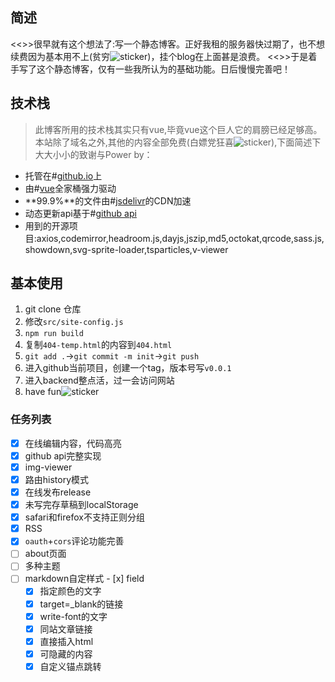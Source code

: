 ## 简述

<<>>很早就有这个想法了:写一个静态博客。正好我租的服务器快过期了，也不想续费因为基本用不上(贫穷![sticker](yellow-face/27))，挂个blog在上面甚是浪费。
<<>>于是着手写了这个静态博客，仅有一些我所认为的基础功能。日后慢慢完善吧！

## 技术栈

> 此博客所用的技术栈其实只有vue,毕竟vue这个巨人它的肩膀已经足够高。
> 本站除了域名之外,其他的内容全部免费(白嫖党狂喜![sticker](aru/55)),下面简述下大大小小的致谢与Power by：

* 托管在#[github.io](https://github.io)上
* 由#[vue](https://vuejs.org)全家桶强力驱动
* **99.9%**的文件由#[jsdelivr](https://www.jsdelivr.com/)的CDN加速
* 动态更新api基于#[github api](https://developer.github.com/)
* 用到的开源项目:axios,codemirror,headroom.js,dayjs,jszip,md5,octokat,qrcode,sass.js,showdown,svg-sprite-loader,tsparticles,v-viewer

## 基本使用
1. git clone 仓库
2. 修改`src/site-config.js`
3. `npm run build`
4. 复制`404-temp.html`的内容到`404.html`
5. `git add .`->`git commit -m init`->`git push`
6. 进入github当前项目，创建一个tag，版本号写`v0.0.1`
7. 进入backend整点活，过一会访问网站
8. have fun![sticker](yellow-face/55)


### 任务列表

- [x] 在线编辑内容，代码高亮
- [x] github api完整实现
- [x] img-viewer
- [x] 路由history模式
- [x] 在线发布release
- [x] 未写完存草稿到localStorage
- [x] safari和firefox不支持正则分组
- [x] RSS
- [x] `oauth`+`cors`评论功能完善
- [ ] about页面
- [ ] 多种主题
- [ ] markdown自定样式
	  - [x] field
    - [x] 指定颜色的文字
    - [x] target=_blank的链接
    - [x] write-font的文字
    - [x] 同站文章链接
    - [x] 直接插入html
    - [x] 可隐藏的内容
    - [x] 自定义锚点跳转